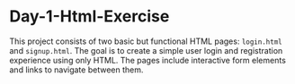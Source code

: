 
# Day-1-Html-Exercise

This project consists of two basic but functional HTML pages: `login.html` and `signup.html`. The goal is to create a simple user login and registration experience using only HTML. The pages include interactive form elements and links to navigate between them.

